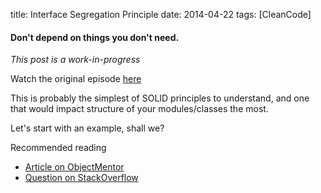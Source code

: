 title: Interface Segregation Principle
date: 2014-04-22
tags: [CleanCode]

#### Don't depend on things you don't need. 

*This post is a work-in-progress*

Watch the original episode [here][1]

This is probably the simplest of SOLID principles to understand, and one that would impact structure of your modules/classes the most.

Let's start with an example, shall we? 


Recommended reading

* [Article on ObjectMentor][2]
* [Question on StackOverflow][3]



[1]: http://cleancoders.com/episode/clean-code-episode-12/show
[2]: http://www.objectmentor.com/resources/articles/isp.pdf
[3]: http://stackoverflow.com/questions/9249832/interface-segregation-principle-program-to-an-interface